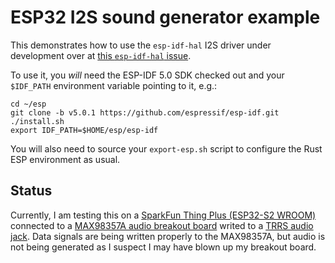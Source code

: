 # ESP32 I2S sound generator example

This demonstrates how to use the `esp-idf-hal` I2S driver under development over at
[this `esp-idf-hal` issue](https://github.com/esp-rs/esp-idf-hal/issues/205#issuecomment-1483075991).

To use it, you _will_ need the ESP-IDF 5.0 SDK checked out and your `$IDF_PATH` environment
variable pointing to it, e.g.:

```
cd ~/esp
git clone -b v5.0.1 https://github.com/espressif/esp-idf.git 
./install.sh
export IDF_PATH=$HOME/esp/esp-idf
```

You will also need to source your `export-esp.sh` script to configure the Rust ESP environment
as usual.

## Status

Currently, I am testing this on a [SparkFun Thing Plus (ESP32-S2 WROOM)](https://www.sparkfun.com/products/17743)
connected to a [MAX98357A audio breakout board](https://www.sparkfun.com/products/14809) writed to a
[TRRS audio jack](https://www.sparkfun.com/products/11570). Data signals are being written properly to the MAX98357A,
but audio is not being generated as I suspect I may have blown up my breakout board.
